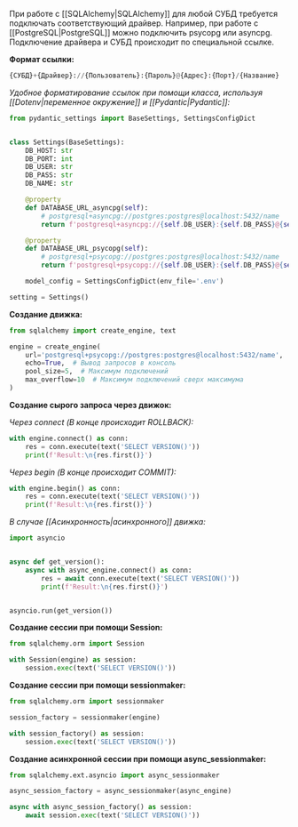 При работе с [[SQLAlchemy|SQLAlchemy]] для любой СУБД требуется подключать соответствующий драйвер. Например, при работе с [[PostgreSQL|PostgreSQL]] можно подключить psycopg или asyncpg. Подключение драйвера и СУБД происходит по специальной ссылке.

**Формат ссылки:**

```Python
{СУБД}+{Драйвер}://{Пользователь}:{Пароль}@{Адрес}:{Порт}/{Название}
```

*Удобное форматирование ссылок при помощи класса, используя [[Dotenv|переменное окружение]] и [[Pydantic|Pydantic]]:*

```Python
from pydantic_settings import BaseSettings, SettingsConfigDict


class Settings(BaseSettings):
	DB_HOST: str
	DB_PORT: int
	DB_USER: str
	DB_PASS: str
	DB_NAME: str

	@property
	def DATABASE_URL_asyncpg(self):
		# postgresql+asyncpg://postgres:postgres@localhost:5432/name
		return f'postgresql+asyncpg://{self.DB_USER}:{self.DB_PASS}@{self.DB_HOST}:{self.DB+PORT}/{self.DB_NAME}'

	@property
	def DATABASE_URL_psycopg(self):
		# postgresql+psycopg://postgres:postgres@localhost:5432/name
		return f'postgresql+psycopg://{self.DB_USER}:{self.DB_PASS}@{self.DB_HOST}:{self.DB+PORT}/{self.DB_NAME}'

	model_config = SettingsConfigDict(env_file='.env')

setting = Settings()
```

**Создание движка:**

```Python
from sqlalchemy import create_engine, text

engine = create_engine(
	url='postgresql+psycopg://postgres:postgres@localhost:5432/name',
	echo=True,  # Вывод запросов в консоль
	pool_size=5,  # Максимум подключений
	max_overflow=10  # Максимум подключений сверх максимума
)
```

**Создание сырого запроса через движок:**

*Через connect (В конце происходит ROLLBACK):*

```Python
with engine.connect() as conn:
	res = conn.execute(text('SELECT VERSION()'))
	print(f'Result:\n{res.first()}')
```

*Через begin (В конце происходит COMMIT):*

```Python
with engine.begin() as conn:
	res = conn.execute(text('SELECT VERSION()'))
	print(f'Result:\n{res.first()}')
```

*В случае [[Асинхронность|асинхронного]] движка:*

```Python
import asyncio


async def get_version():
	async with async_engine.connect() as conn:
		res = await conn.execute(text('SELECT VERSION()'))
		print(f'Result:\n{res.first()}') 


asyncio.run(get_version())
```

**Создание сессии при помощи Session:**

```Python
from sqlalchemy.orm import Session

with Session(engine) as session:
	session.exec(text('SELECT VERSION()'))
```

**Создание сессии при помощи sessionmaker:**

```Python
from sqlalchemy.orm import sessionmaker

session_factory = sessionmaker(engine)

with session_factory() as session:
	session.exec(text('SELECT VERSION()'))
```

**Создание асинхронной сессии при помощи async_sessionmaker:**

```Python
from sqlalchemy.ext.asyncio import async_sessionmaker

async_session_factory = async_sessionmaker(async_engine)

async with async_session_factory() as session:
	await session.exec(text('SELECT VERSION()'))
```
